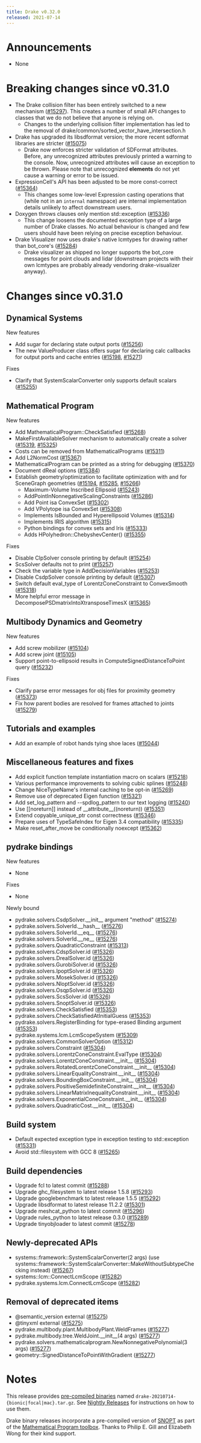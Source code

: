 ```yaml
---
title: Drake v0.32.0
released: 2021-07-14
---
```


# Announcements

* None

# Breaking changes since v0.31.0

* The Drake collision filter has been entirely switched to a new mechanism ([#15297][_#15297]).  This creates a number of small API changes to classes that we do not believe that anyone is relying on.
  * Changes to the underlying collision filter implementation has led to the removal of drake/common/sorted_vector_have_intersection.h
* Drake has upgraded its libsdformat version; the more recent sdformat libraries are stricter ([#15075][_#15075])
  * Drake now enforces stricter validation of SDFormat attributes. Before, any unrecognized attributes previously printed a warning to the console. Now, unrecognized attributes will cause an exception to be thrown. Please note that unrecognized **elements** do not yet cause a warning or error to be issued.
* ExpressionCell's API has been adjusted to be more const-correct ([#15364][_#15364])
  * This changes some low-level Expression casting operations that (while not in an `internal` namespace) are internal implementation details unlikely to affect downstream users.
* Doxygen throws clauses only mention std::exception ([#15336][_#15336])
  * This change loosens the documented exception type of a large number of Drake classes.  No actual behaviour is changed and few users should have been relying on precise exception behaviour.
* Drake Visualizer now uses drake's native lcmtypes for drawing rather than bot_core's ([#15284][_#15284])
  * Drake visualizer as shipped no longer supports the bot_core messages for point clouds and lidar (downstream projects with their own lcmtypes are probably already vendoring drake-visualizer anyway).

# Changes since v0.31.0

## Dynamical Systems

<!-- <relnotes for systems go here> -->

New features

* Add sugar for declaring state output ports ([#15256][_#15256])
* The new ValueProducer class offers sugar for declaring calc callbacks for output ports and cache entries ([#15198][_#15198], [#15271][_#15271])

Fixes

* Clarify that SystemScalarConverter only supports default scalars ([#15255][_#15255])

## Mathematical Program

<!-- <relnotes for solvers go here> -->

New features

* Add MathematicalProgram::CheckSatisfied ([#15268][_#15268])
* MakeFirstAvailableSolver mechanism to automatically create a solver ([#15319][_#15319], [#15325][_#15325])
* Costs can be removed from MathematicalPrograms ([#15311][_#15311])
* Add L2NormCost ([#15367][_#15367])
* MathematicalProgram can be printed as a string for debugging ([#15370][_#15370])
* Document dReal options ([#15384][_#15384])
* Establish geometry/optimization to facilitate optimization with and for SceneGraph geometries ([#15194][_#15194], [#15285][_#15285], [#15266][_#15266])
  * Maximum-Volume Inscribed Ellipsoid ([#15243][_#15243])
  * AddPointInNonnegativeScalingConstraints ([#15286][_#15286])
  * Add Point isa ConvexSet ([#15302][_#15302])
  * Add VPolytope isa ConvexSet ([#15308][_#15308])
  * Implements IsBounded and Hyperellipsoid Volumes ([#15314][_#15314])
  * Implements IRIS algorithm ([#15315][_#15315])
  * Python bindings for convex sets and Iris ([#15333][_#15333])
  * Adds HPolyhedron::ChebyshevCenter() ([#15355][_#15355])

Fixes

* Disable ClpSolver console printing by default ([#15254][_#15254])
* ScsSolver defaults not to print ([#15257][_#15257])
* Check the variable type in AddDecisionVariables ([#15253][_#15253])
* Disable CsdpSolver console printing by default ([#15307][_#15307])
* Switch default eval_type of LorentzConeConstraint to ConvexSmooth ([#15318][_#15318])
* More helpful error message in DecomposePSDmatrixIntoXtransposeTimesX ([#15365][_#15365])

## Multibody Dynamics and Geometry

<!-- <relnotes for geometry,multibody go here> -->

New features

* Add screw mobilizer ([#15104][_#15104])
* Add screw joint ([#15105][_#15105])
* Support point-to-ellipsoid results in ComputeSignedDistanceToPoint query ([#15232][_#15232])

Fixes

* Clarify parse error messages for obj files for proximity geometry ([#15373][_#15373])
* Fix how parent bodies are resolved for frames attached to joints ([#15279][_#15279])

## Tutorials and examples

<!-- <relnotes for examples,tutorials go here> -->

* Add an example of robot hands tying shoe laces ([#15044][_#15044])

## Miscellaneous features and fixes

<!-- <relnotes for common,math,lcm,lcmtypes,manipulation,perception go here> -->

* Add explicit function template instantiation macro on scalars ([#15218][_#15218])
* Various performance improvements to solving cubic splines ([#15248][_#15248])
* Change NiceTypeName's internal caching to be opt-in ([#15269][_#15269])
* Remove use of deprecated Eigen function ([#15321][_#15321])
* Add set_log_pattern and --spdlog_pattern to our text logging ([#15240][_#15240])
* Use [[noreturn]] instead of \_\_attribute\_\_((noreturn)) ([#15351][_#15351])
* Extend copyable_unique_ptr const correctness ([#15346][_#15346])
* Prepare uses of TypeSafeIndex for Eigen 3.4 compatibility ([#15335][_#15335])
* Make reset_after_move be conditionally noexcept ([#15362][_#15362])


## pydrake bindings

<!-- <relnotes for bindings go here> -->

New features

* None

Fixes

* None

Newly bound

* pydrake.solvers.CsdpSolver.\_\_init\_\_ argument "method" ([#15274][_#15274])
* pydrake.solvers.SolverId.\_\_hash\_\_ ([#15276][_#15276])
* pydrake.solvers.SolverId.\_\_eq\_\_ ([#15276][_#15276])
* pydrake.solvers.SolverId.\_\_ne\_\_ ([#15276][_#15276])
* pydrake.solvers.QuadraticConstraint ([#15313][_#15313])
* pydrake.solvers.CdspSolver.id ([#15326][_#15326])
* pydrake.solvers.DrealSolver.id ([#15326][_#15326])
* pydrake.solvers.GurobiSolver.id ([#15326][_#15326])
* pydrake.solvers.IpoptSolver.id ([#15326][_#15326])
* pydrake.solvers.MosekSolver.id ([#15326][_#15326])
* pydrake.solvers.NloptSolver.id ([#15326][_#15326])
* pydrake.solvers.OsqpSolver.id ([#15326][_#15326])
* pydrake.solvers.ScsSolver.id ([#15326][_#15326])
* pydrake.solvers.SnoptSolver.id ([#15326][_#15326])
* pydrake.solvers.CheckSatisfied ([#15353][_#15353])
* pydrake.solvers.CheckSatisfiedAtInitialGuess ([#15353][_#15353])
* pydrake.solvers.RegisterBinding for type-erased Binding argument ([#15353][_#15353])
* pydrake.systems.lcm.LcmScopeSystem ([#15309][_#15309])
* pydrake.solvers.CommonSolverOption ([#15312][_#15312])
* pydrake.solvers.Constraint ([#15304][_#15304])
* pydrake.solvers.LorentzConeConstraint.EvalType ([#15304][_#15304])
* pydrake.solvers.LorentzConeConstraint.\_\_init\_\_ ([#15304][_#15304])
* pydrake.solvers.RotatedLorentzConeConstraint.\_\_init\_\_ ([#15304][_#15304])
* pydrake.solvers.LinearEqualityConstraint.\_\_init\_\_ ([#15304][_#15304])
* pydrake.solvers.BoundingBoxConstraint.\_\_init\_\_ ([#15304][_#15304])
* pydrake.solvers.PositiveSemidefiniteConstraint.\_\_init\_\_ ([#15304][_#15304])
* pydrake.solvers.LinearMatrixInequalityConstraint.\_\_init\_\_ ([#15304][_#15304])
* pydrake.solvers.ExponentialConeConstraint.\_\_init\_\_ ([#15304][_#15304])
* pydrake.solvers.QuadraticCost.\_\_init\_\_ ([#15304][_#15304])

## Build system

<!-- <relnotes for cmake,doc,setup,third_party,tools go here> -->

* Default expected exception type in exception testing to std::exception ([#15331][_#15331])
* Avoid std::filesystem with GCC 8 ([#15265][_#15265])

## Build dependencies

<!-- Manually relocate any "Upgrade foo_external to latest" lines to here, -->
<!-- and then sort them alphabetically. -->

* Upgrade fcl to latest commit ([#15288][_#15288])
* Upgrade ghc_filesystem to latest release 1.5.8 ([#15293][_#15293])
* Upgrade googlebenchmark to latest release 1.5.5 ([#15292][_#15292])
* Upgrade libsdformat to latest release 11.2.2 ([#15301][_#15301])
* Upgrade meshcat_python to latest commit ([#15296][_#15296])
* Upgrade rules_python to latest release 0.3.0 ([#15289][_#15289])
* Upgrade tinyobjloader to latest commit ([#15278][_#15278])

## Newly-deprecated APIs


* systems::framework::SystemScalarConverter(2 args) (use systems::framework::SystemScalarConverter::MakeWithoutSubtypeChecking instead) ([#15267][_#15267])
* systems::lcm::ConnectLcmScope ([#15282][_#15282])
* pydrake.systems.lcm.ConnectLcmScope ([#15282][_#15282])

## Removal of deprecated items

* @semantic_version external ([#15275][_#15275])
* @tinyxml external ([#15275][_#15275])
* pydrake.multibody.plant.MultibodyPlant.WeldFrames ([#15277][_#15277])
* pydrake.multibody.tree.WeldJoint.\_\_init\_\_(4 args) ([#15277][_#15277])
* pydrake.solvers.mathematicalprogram.NewNonnegativePolynomial(3 args) ([#15277][_#15277])
* geometry::SignedDistanceToPointWithGradient ([#15277][_#15277])

# Notes


This release provides [pre-compiled binaries](https://github.com/RobotLocomotion/drake/releases/tag/v0.32.0) named
``drake-20210714-{bionic|focal|mac}.tar.gz``. See [Nightly Releases](/from_binary.html#nightly-releases) for instructions on how to use them.

Drake binary releases incorporate a pre-compiled version of [SNOPT](https://ccom.ucsd.edu/~optimizers/solvers/snopt/) as part of the
[Mathematical Program toolbox](https://drake.mit.edu/doxygen_cxx/group__solvers.html). Thanks to
Philip E. Gill and Elizabeth Wong for their kind support.

<!-- <begin issue links> -->
[_#15044]: https://github.com/RobotLocomotion/drake/pull/15044
[_#15075]: https://github.com/RobotLocomotion/drake/pull/15075
[_#15104]: https://github.com/RobotLocomotion/drake/pull/15104
[_#15105]: https://github.com/RobotLocomotion/drake/pull/15105
[_#15194]: https://github.com/RobotLocomotion/drake/pull/15194
[_#15198]: https://github.com/RobotLocomotion/drake/pull/15198
[_#15218]: https://github.com/RobotLocomotion/drake/pull/15218
[_#15232]: https://github.com/RobotLocomotion/drake/pull/15232
[_#15240]: https://github.com/RobotLocomotion/drake/pull/15240
[_#15243]: https://github.com/RobotLocomotion/drake/pull/15243
[_#15248]: https://github.com/RobotLocomotion/drake/pull/15248
[_#15253]: https://github.com/RobotLocomotion/drake/pull/15253
[_#15254]: https://github.com/RobotLocomotion/drake/pull/15254
[_#15255]: https://github.com/RobotLocomotion/drake/pull/15255
[_#15256]: https://github.com/RobotLocomotion/drake/pull/15256
[_#15257]: https://github.com/RobotLocomotion/drake/pull/15257
[_#15265]: https://github.com/RobotLocomotion/drake/pull/15265
[_#15266]: https://github.com/RobotLocomotion/drake/pull/15266
[_#15267]: https://github.com/RobotLocomotion/drake/pull/15267
[_#15268]: https://github.com/RobotLocomotion/drake/pull/15268
[_#15269]: https://github.com/RobotLocomotion/drake/pull/15269
[_#15271]: https://github.com/RobotLocomotion/drake/pull/15271
[_#15274]: https://github.com/RobotLocomotion/drake/pull/15274
[_#15275]: https://github.com/RobotLocomotion/drake/pull/15275
[_#15276]: https://github.com/RobotLocomotion/drake/pull/15276
[_#15277]: https://github.com/RobotLocomotion/drake/pull/15277
[_#15278]: https://github.com/RobotLocomotion/drake/pull/15278
[_#15279]: https://github.com/RobotLocomotion/drake/pull/15279
[_#15282]: https://github.com/RobotLocomotion/drake/pull/15282
[_#15284]: https://github.com/RobotLocomotion/drake/pull/15284
[_#15285]: https://github.com/RobotLocomotion/drake/pull/15285
[_#15286]: https://github.com/RobotLocomotion/drake/pull/15286
[_#15288]: https://github.com/RobotLocomotion/drake/pull/15288
[_#15289]: https://github.com/RobotLocomotion/drake/pull/15289
[_#15292]: https://github.com/RobotLocomotion/drake/pull/15292
[_#15293]: https://github.com/RobotLocomotion/drake/pull/15293
[_#15296]: https://github.com/RobotLocomotion/drake/pull/15296
[_#15297]: https://github.com/RobotLocomotion/drake/pull/15297
[_#15301]: https://github.com/RobotLocomotion/drake/pull/15301
[_#15302]: https://github.com/RobotLocomotion/drake/pull/15302
[_#15304]: https://github.com/RobotLocomotion/drake/pull/15304
[_#15307]: https://github.com/RobotLocomotion/drake/pull/15307
[_#15308]: https://github.com/RobotLocomotion/drake/pull/15308
[_#15309]: https://github.com/RobotLocomotion/drake/pull/15309
[_#15311]: https://github.com/RobotLocomotion/drake/pull/15311
[_#15312]: https://github.com/RobotLocomotion/drake/pull/15312
[_#15313]: https://github.com/RobotLocomotion/drake/pull/15313
[_#15314]: https://github.com/RobotLocomotion/drake/pull/15314
[_#15315]: https://github.com/RobotLocomotion/drake/pull/15315
[_#15318]: https://github.com/RobotLocomotion/drake/pull/15318
[_#15319]: https://github.com/RobotLocomotion/drake/pull/15319
[_#15321]: https://github.com/RobotLocomotion/drake/pull/15321
[_#15325]: https://github.com/RobotLocomotion/drake/pull/15325
[_#15326]: https://github.com/RobotLocomotion/drake/pull/15326
[_#15331]: https://github.com/RobotLocomotion/drake/pull/15331
[_#15333]: https://github.com/RobotLocomotion/drake/pull/15333
[_#15335]: https://github.com/RobotLocomotion/drake/pull/15335
[_#15336]: https://github.com/RobotLocomotion/drake/pull/15336
[_#15346]: https://github.com/RobotLocomotion/drake/pull/15346
[_#15351]: https://github.com/RobotLocomotion/drake/pull/15351
[_#15353]: https://github.com/RobotLocomotion/drake/pull/15353
[_#15355]: https://github.com/RobotLocomotion/drake/pull/15355
[_#15362]: https://github.com/RobotLocomotion/drake/pull/15362
[_#15364]: https://github.com/RobotLocomotion/drake/pull/15364
[_#15365]: https://github.com/RobotLocomotion/drake/pull/15365
[_#15367]: https://github.com/RobotLocomotion/drake/pull/15367
[_#15370]: https://github.com/RobotLocomotion/drake/pull/15370
[_#15373]: https://github.com/RobotLocomotion/drake/pull/15373
[_#15384]: https://github.com/RobotLocomotion/drake/pull/15384
<!-- <end issue links> -->

<!--
  Current oldest_commit 248db432faa66d19e0bb24c2fe539ec5bf58ea7f (exclusive).
  Current newest_commit 37832588e9e65a84d6eea121159d469309c32f2e (inclusive).
-->
